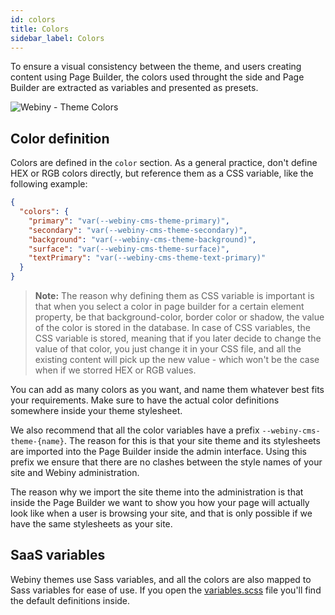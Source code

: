 ```yaml
---
id: colors
title: Colors
sidebar_label: Colors
---
```


To ensure a visual consistency between the theme, and users creating content using Page Builder, the colors used throught the side and Page Builder are extracted as variables and presented as presets.

![Webiny - Theme Colors](/img/theme-development/webiny-theme-colors.gif)

## Color definition

Colors are defined in the `color` section. As a general practice, don't define HEX or RGB colors directly, but reference them as a CSS variable, like the following example:

```json
{
  "colors": {
    "primary": "var(--webiny-cms-theme-primary)",
    "secondary": "var(--webiny-cms-theme-secondary)",
    "background": "var(--webiny-cms-theme-background)",
    "surface": "var(--webiny-cms-theme-surface)",
    "textPrimary": "var(--webiny-cms-theme-text-primary)"
  }
}
```

> **Note:** The reason why defining them as CSS variable is important is that when you select a color in page builder for a certain element property, be that background-color, border color or shadow, the value of the color is stored in the database. In case of CSS variables, the CSS variable is stored, meaning that if you later decide to change the value of that color, you just change it in your CSS file, and all the existing content will pick up the new value - which won't be the case when if we storred HEX or RGB values.

You can add as many colors as you want, and name them whatever best fits your requirements. Make sure to have the actual color definitions somewhere inside your theme stylesheet.

We also recommend that all the color variables have a prefix `--webiny-cms-theme-{name}`. The reason for this is that your site theme and its stylesheets are imported into the Page Builder inside the admin interface. Using this prefix we ensure that there are no clashes between the style names of your site and Webiny administration.

The reason why we import the site theme into the administration is that inside the Page Builder we want to show you how your page will actually look like when a user is browsing your site, and that is only possible if we have the same stylesheets as your site.

## SaaS variables

Webiny themes use Sass variables, and all the colors are also mapped to Sass variables for ease of use. If you open the [variables.scss](https://github.com/webiny/webiny-js/blob/master/examples/packages/theme/src/style/variables.scss) file you'll find the default definitions inside.
